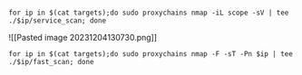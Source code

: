 ```shell

for ip in $(cat targets);do sudo proxychains nmap -iL scope -sV | tee ./$ip/service_scan; done
```

![[Pasted image 20231204130730.png]]

```
for ip in $(cat targets);do sudo proxychains nmap -F -sT -Pn $ip | tee ./$ip/fast_scan; done
```